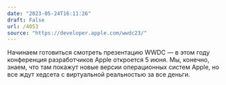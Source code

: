 ```yaml
---
date: "2023-05-24T16:11:26"
draft: False
url: /4053
source: "https://developer.apple.com/wwdc23/"
---
```


Начинаем готовиться смотреть презентацию WWDC — в этом году конференция разработчиков Apple откроется 5 июня. Мы, конечно, знаем, что там покажут новые версии операционных систем Apple, но все ждут хедсета с виртуальной реальностью за все деньги.
